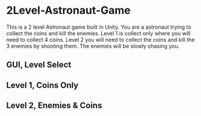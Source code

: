# 2Level-Astronaut-Game
This is a 2 level Astronaut game built in Unity.  You are a astronaut trying to collect the coins and kill the enemies.  Level 1 is collect only where you will need to collect 4 coins.  Level 2 you will need to collect the coins and kill the 3 enemies by shooting them. The enemies will be slowly chasing you.

## GUI, Level Select



## Level 1, Coins Only

## Level 2, Enemies & Coins
